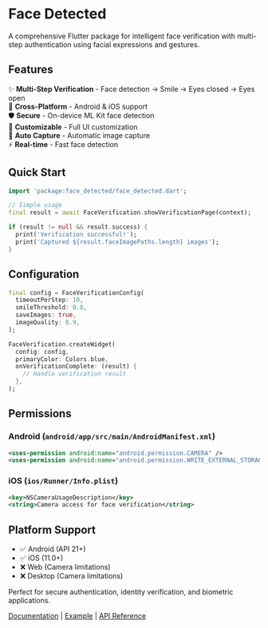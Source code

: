 # Face Detected

A comprehensive Flutter package for intelligent face verification with multi-step authentication using facial expressions and gestures.

## Features

✨ **Multi-Step Verification** - Face detection → Smile → Eyes closed → Eyes open  
📱 **Cross-Platform** - Android & iOS support  
🛡️ **Secure** - On-device ML Kit face detection  
🎨 **Customizable** - Full UI customization  
📸 **Auto Capture** - Automatic image capture  
⚡ **Real-time** - Fast face detection  

## Quick Start

```dart
import 'package:face_detected/face_detected.dart';

// Simple usage
final result = await FaceVerification.showVerificationPage(context);

if (result != null && result.success) {
  print('Verification successful!');
  print('Captured ${result.faceImagePaths.length} images');
}
```

## Configuration

```dart
final config = FaceVerificationConfig(
  timeoutPerStep: 10,
  smileThreshold: 0.8,
  saveImages: true,
  imageQuality: 0.9,
);

FaceVerification.createWidget(
  config: config,
  primaryColor: Colors.blue,
  onVerificationComplete: (result) {
    // Handle verification result
  },
);
```

## Permissions

### Android (`android/app/src/main/AndroidManifest.xml`)
```xml
<uses-permission android:name="android.permission.CAMERA" />
<uses-permission android:name="android.permission.WRITE_EXTERNAL_STORAGE" />
```

### iOS (`ios/Runner/Info.plist`)
```xml
<key>NSCameraUsageDescription</key>
<string>Camera access for face verification</string>
```

## Platform Support

- ✅ Android (API 21+)
- ✅ iOS (11.0+)
- ❌ Web (Camera limitations)
- ❌ Desktop (Camera limitations)

Perfect for secure authentication, identity verification, and biometric applications.

[Documentation](https://github.com/AliJassib/face_detected_pub_dev) | [Example](https://github.com/AliJassib/face_detected_pub_dev/tree/main/example) | [API Reference](https://pub.dev/documentation/face_detected/latest/)
